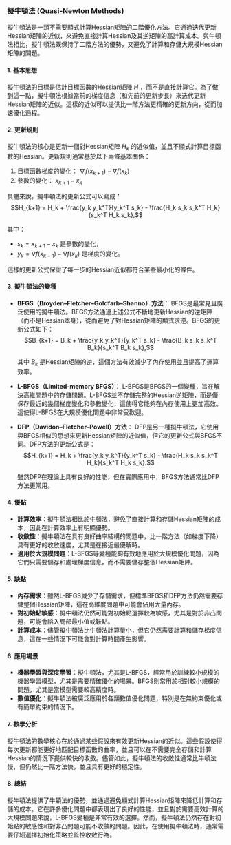 ### 擬牛頓法 (Quasi-Newton Methods)

擬牛頓法是一類不需要顯式計算Hessian矩陣的二階優化方法。它通過迭代更新Hessian矩陣的近似，來避免直接計算Hessian及其逆矩陣的高計算成本。與牛頓法相比，擬牛頓法既保持了二階方法的優勢，又避免了計算和存儲大規模Hessian矩陣的問題。

#### 1. **基本思想**

擬牛頓法的目標是估計目標函數的Hessian矩陣  $`H`$ ，而不是直接計算它。為了做到這一點，擬牛頓法根據當前的梯度信息（和先前的更新步長）來迭代更新Hessian矩陣的近似。這樣的近似可以提供比一階方法更精確的更新方向，從而加速優化過程。

#### 2. **更新規則**

擬牛頓法的核心是更新一個對Hessian矩陣  $`H_k`$  的近似值，並且不顯式計算目標函數的Hessian。更新規則通常基於以下兩條基本關係：
1. 目標函數梯度的變化： $`\nabla f(x_{k+1}) - \nabla f(x_k)`$ 
2. 參數的變化： $`x_{k+1} - x_k`$ 

具體來說，擬牛頓法的更新公式可以寫成：
$$H_{k+1} = H_k + \frac{y_k y_k^T}{y_k^T s_k} - \frac{H_k s_k s_k^T H_k}{s_k^T H_k s_k},$$

其中：
-  $`s_k = x_{k+1} - x_k`$  是參數的變化，
-  $`y_k = \nabla f(x_{k+1}) - \nabla f(x_k)`$  是梯度的變化。

這樣的更新公式保證了每一步的Hessian近似都符合某些最小化的條件。

#### 3. **擬牛頓法的變種**

- **BFGS（Broyden–Fletcher–Goldfarb–Shanno）方法**：
  BFGS是最常見且廣泛使用的擬牛頓法。BFGS方法通過上述公式不斷地更新Hessian的逆矩陣（而不是Hessian本身），從而避免了對Hessian矩陣的顯式求逆。BFGS的更新公式如下：
  $$B_{k+1} = B_k + \frac{y_k y_k^T}{y_k^T s_k} - \frac{B_k s_k s_k^T B_k}{s_k^T B_k s_k},$$

  其中  $`B_k`$  是Hessian矩陣的逆，這個方法有效減少了內存使用並且提高了運算效率。

- **L-BFGS（Limited-memory BFGS）**：
  L-BFGS是BFGS的一個變種，旨在解決高維問題中的存儲問題。L-BFGS並不存儲完整的Hessian逆矩陣，而是僅保存最近的幾個梯度變化和參數變化，這使得它能夠在內存使用上更加高效。這使得L-BFGS在大規模優化問題中非常受歡迎。

- **DFP（Davidon–Fletcher–Powell）方法**：
  DFP是另一種擬牛頓法，它使用與BFGS相似的思想來更新Hessian矩陣的近似值，但它的更新公式與BFGS不同。DFP方法的更新公式是：
  $$H_{k+1} = H_k + \frac{y_k y_k^T}{y_k^T s_k} - \frac{H_k s_k s_k^T H_k}{s_k^T H_k s_k}.$$

  雖然DFP在理論上具有良好的性能，但在實際應用中，BFGS方法通常比DFP方法更常用。

#### 4. **優點**

- **計算效率**：擬牛頓法相比於牛頓法，避免了直接計算和存儲Hessian矩陣的成本，因此在計算效率上有明顯優勢。
- **收斂性**：擬牛頓法在具有良好曲率結構的問題中，比一階方法（如梯度下降）具有更好的收斂速度，尤其是在接近最優解時。
- **適用於大規模問題**：L-BFGS等變種能夠有效地應用於大規模優化問題，因為它們只需要儲存和處理梯度信息，而不需要儲存整個Hessian矩陣。

#### 5. **缺點**

- **內存需求**：雖然L-BFGS減少了存儲需求，但標準BFGS和DFP方法仍然需要存儲整個Hessian矩陣，這在高維度問題中可能會佔用大量內存。
- **對初始點敏感**：擬牛頓法仍然可能對初始點選擇較為敏感，尤其是對於非凸問題，可能會陷入局部最小值或鞍點。
- **計算成本**：儘管擬牛頓法比牛頓法計算量小，但它仍然需要計算和儲存梯度信息，這在一些情況下可能會對計算時間產生影響。

#### 6. **應用場景**

- **機器學習與深度學習**：擬牛頓法，尤其是L-BFGS，經常用於訓練較小規模的機器學習模型，尤其是需要精確優化的場景。BFGS則常用於相對較小規模的問題，尤其是當模型需要較高精度時。
- **數值優化**：擬牛頓法被廣泛應用於各類數值優化問題，特別是在無約束優化或有簡單約束的情況下。

#### 7. **數學分析**

擬牛頓法的數學核心在於通過某些假設來有效更新Hessian的近似。這些假設使得每次更新都能更好地匹配目標函數的曲率，並且可以在不需要完全存儲和計算Hessian的情況下提供較快的收斂。儘管如此，擬牛頓法的收斂性通常比牛頓法慢，但仍然比一階方法快，並且具有更好的穩定性。

#### 8. **總結**

擬牛頓法提供了牛頓法的優勢，並通過避免顯式計算Hessian矩陣來降低計算和存儲的成本。它在許多優化問題中都表現出了良好的性能，並且對於需要高效計算的大規模問題來說，L-BFGS變種是非常有效的選擇。然而，擬牛頓法仍然存在對初始點的敏感性和對非凸問題可能不收斂的問題。因此，在使用擬牛頓法時，通常需要仔細選擇初始化策略並監控收斂行為。
